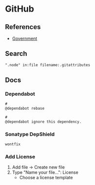 # GitHub

<!--
https://www.linkedin.com/learning/github-quick-tips/github-tips-and-tricks
-->

## References

- [Government](https://government.github.com/community/)

## Search

```txt
".node" in:file filename:.gitattributes
```

## Docs

### Dependabot

```txt
#
@dependabot rebase

#
@dependabot ignore this dependency.
```

### Sonatype DepShield

```txt
wontfix
```

### Add License

1. Add file -> Create new file
2. Type "Name your file...": License
   - Choose a license template
